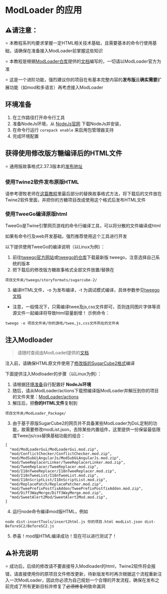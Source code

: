 # ModLoader 的应用
## ⚠️请注意：

⭐  本教程系列均要求掌握一定HTML相关技术基础，且需要基本的命令行使用基础，请确保在准备接入ModLoader前掌握这些知识

⭐  本教程是根据[ModLoader仓库](https://github.com/Lyoko-Jeremie/sugarcube-2-ModLoader)提供的[文档](https://github.com/Lyoko-Jeremie/sugarcube-2-ModLoader/blob/master/README.md)编写的，一切请以ModLoader官方为准

⭐  这是一个进阶功能，强烈建议你的项目在有基本完整内容的**发布版**且**确实需要**扩展功能（如mod和多语言）再考虑接入ModLoader

## 环境准备
1. 在工作路径打开命令行工具
2. 准备NodeJs环境，从 [NodeJs官网](https://nodejs.org) 下载NodeJs并安装，
3. 在命令行运行 `corepack enable` 来启用包管理器支持
4. 完成环境配置

## **获得使用修改版方糖编译后的HTML文件**

⭐  通用版故事格式2.37.3版本的[发布地址](https://github.com/RyaraSUKI/sugarcube-2-modloader-orig/releases/tag/v2.37.3-modloader)

### **使用Twine2软件发布原版HTML**

请参考德牧老师在[这篇教程](https://www.yuque.com/u45355763/twine/mfgmss44dmv1uyme)里最后部分的替换故事格式方法，将下载后的文件放在Twine2软件里面，并把你的方糖项目改成使用这个格式后发布HTML文件

### **使用TweeGo编译原版html**

TweeGo是Twine引擎网页游戏的命令行编译工具，可以将分散的文件编译成html

如果有命令行及web开发基础，强烈推荐使用这个工具进行开发

以下提供使用TweeGo的编译说明（以Linux为例）：
1. 前往[tweego官方网站](https://www.motoslave.net/tweego/)或[tweego的仓库](https://github.com/tmedwards/tweego)下载最新版 tweego，注意选择自己系统的版本
2. 把下载后的修改版方糖故事格式全部文件放置/替换在
```
项目文件夹/tweego/storyformats/sugarcube-2/
```
3. 编译HTML文件，-o 为发布编译，-t 为调试模式编译，具体参数参见[tweego文档](https://www.motoslave.net/tweego/docs/)
- 注意，一般情况下，只需编译twee及js,css文件即可，否则连同图片字体等资源文件一起编译将导致html容量剧增！
示例命令：
```
tweego -o 项目文件夹/你的游戏/twee,js,css文件所在的文件夹
```
## **注入Modloader**

> 请随时查阅由ModLoadet提供的[文档](https://github.com/Lyoko-Jeremie/sugarcube-2-ModLoader) 

注入前，请确保HTML原文件使用了[修改版的SugarCube2格式](https://github.com/RyaraSUKI/sugarcube-2-modloader-orig/releases/tag/v2.37.3-modloader)编译

下面提供注入Modloader的步骤（以Linux为例）：

1. 请根据[环境准备](##环境准备)自行配置好 **NodeJs环境** 
2. 随后，请从ModLoader/actions下载预编译版ModLoader并解压到你的项目的文件夹里：[ModLoader/actions](https://github.com/Lyoko-Jeremie/sugarcube-2-ModLoader/actions)
3. 解压后，把**你的HTML文件**复制到
```
项目文件夹/ModLoader_Package/
```

3. 由于基于原版SugarCube2的网页并不具备某些ModLoader为DoL定制的功能，故需要修改modList.json，去除某些内置组件，这里提供一份保留最低限度Twee/js/css替换基础功能的组合：
```
[
  "mod/ModLoaderGui/ModLoaderGui.mod.zip",
  "mod/ConflictChecker/ConflictChecker.mod.zip",
  "mod/ModSubUiAngularJs/ModSubUiAngularJs.mod.zip",
  "mod/TweeReplacerLinker/TweeReplacerLinker.mod.zip",
  "mod/TweeReplacer/TweeReplacer.mod.zip",
  "mod/I18nTweeReplacer/I18nTweeReplacer.mod.zip",
  "mod/I18nTweeList/I18nTweeList.mod.zip",
  "mod/I18nScriptList/I18nScriptList.mod.zip",
  "mod/ReplacePatch/ReplacePatcher.mod.zip",
  "mod/TweePrefixPostfixAddon/TweePrefixPostfixAddon.mod.zip",
  "mod/Diff3WayMerge/Diff3WayMerge.mod.zip",
  "mod/SweetAlert2Mod/SweetAlert2Mod.mod.zip",
]
```
4. 运行node命令编译mod版HTML，例如
```
node dist-insertTools/insert2html.js 你的项目.html modList.json dist-BeforeSC2/BeforeSC2.js
```
5. 恭喜！mod版HTML编译成功！现在可以进行测试了！

## ⚠️补充说明

⭐  成功后，后续的修改请不要直接导入Modloader的html，Twine2软件将会报错，请直接使用你的原项目文件修改更新，待新版发布时再次根据这个流程重新注入一次ModLoader，因此你必须为自己规划一个合理的开发流程，确保在发布之前完成了所有更新目标并修复了~~必须修复的~~致命漏洞